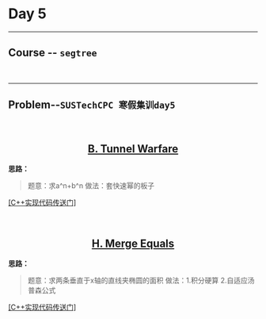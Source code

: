 # Day 5
* * *
##  Course -- `segtree`

<br/>

* * *
## Problem--`SUSTechCPC 寒假集训day5`

<br/>

[<center> B. Tunnel Warfare </center>](https://cn.vjudge.net/problem/41740/origin)
---

**思路：**
> 题意：求a^n+b^n
> 做法：套快速幂的板子

[[C++实现代码传送门]](https://github.com/SUSTech-Neko/SUSTech-CPC/blob/master/2018Winter/day5/B.cpp)

<br/>

[<center> H. Merge Equals </center>](https://cn.vjudge.net/problem/40782/origin)
---

**思路：**
> 题意：求两条垂直于x轴的直线夹椭圆的面积
> 做法：1.积分硬算 2.自适应汤普森公式

[[C++实现代码传送门]](https://github.com/SUSTech-Neko/SUSTech-CPC/blob/master/2018Winter/day5/H.cpp)
